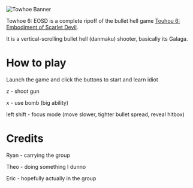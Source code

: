 ![Towhoe Banner](https://raw.githubusercontent.com/theokrueger/towhoe-6-embodiment-of-stupid-dummies/main/banner.png?token=ARBR3LZU3A5GKDBQS4SLSILAKTRTA)

Towhoe 6: EOSD is a complete ripoff of the bullet hell game [Touhou 6: Embodiment of Scarlet Devil](https://en.touhouwiki.net/wiki/Embodiment_of_Scarlet_Devil).

It is a vertical-scrolling bullet hell (danmaku) shooter, basically its Galaga.

# How to play
Launch the game and click the buttons to start and learn idiot

z - shoot gun

x - use bomb (big ability)

left shift - focus mode (move slower, tighter bullet spread, reveal hitbox)

# Credits
Ryan - carrying the group

Theo - doing something I dunno

Eric - hopefully actually in the group
